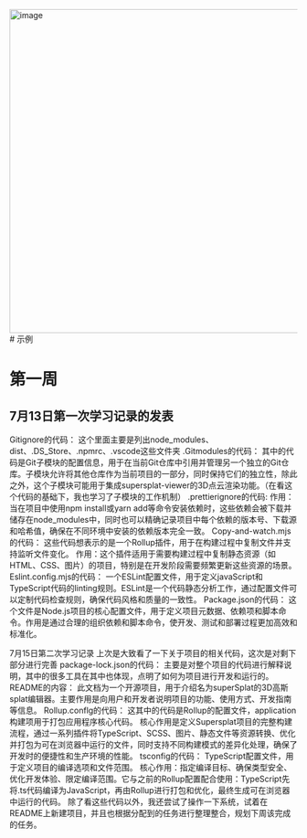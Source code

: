 <img width="1110" height="567" alt="image" src="https://github.com/user-attachments/assets/d943fd06-3acb-43d4-8e74-efef8efe2c3e" /># 示例

# 第一周

## 7月13日第一次学习记录的发表

Gitignore的代码：
这个里面主要是列出node_modules、dist、.DS_Store、.npmrc、.vscode这些文件夹
.Gitmodules的代码：
其中的代码是Git子模块的配置信息，用于在当前Git仓库中引用并管理另一个独立的Git仓库。子模块允许将其他仓库作为当前项目的一部分，同时保持它们的独立性，除此之外，这个子模块可能用于集成supersplat-viewer的3D点云渲染功能。（在看这个代码的基础下，我也学习了子模块的工作机制）
.prettierignore的代码:
作用：当在项目中使用npm install或yarn add等命令安装依赖时，这些依赖会被下载并储存在node_modules中，同时也可以精确记录项目中每个依赖的版本号、下载源和哈希值，确保在不同环境中安装的依赖版本完全一致。
Copy-and-watch.mjs的代码：
这些代码想表示的是一个Rollup插件，用于在构建过程中复制文件并支持监听文件变化。
作用：这个插件适用于需要构建过程中复制静态资源（如HTML、CSS、图片）的项目，特别是在开发阶段需要频繁更新这些资源的场景。
Eslint.config.mjs的代码：
一个ESLint配置文件，用于定义javaScript和TypeScript代码的linting规则。ESLint是一个代码静态分析工作，通过配置文件可以定制代码检查规则，确保代码风格和质量的一致性。
Package.json的代码：
这个文件是Node.js项目的核心配置文件，用于定义项目元数据、依赖项和脚本命令。作用是通过合理的组织依赖和脚本命令，使开发、测试和部署过程更加高效和标准化。

7月15日第二次学习记录
上次是大致看了一下关于项目的相关代码，这次是对剩下部分进行完善
package-lock.json的代码：
主要是对整个项目的代码进行解释说明，其中的很多工具在其中也体现，点明了如何为项目进行开发和运行的。
README的内容：
此文档为一个开源项目，用于介绍名为superSplat的3D高斯splat编辑器。主要作用是向用户和开发者说明项目的功能、使用方式、开发指南等信息。
Rollup.conflg的代码：
这其中的代码是Rollup的配置文件，application构建项用于打包应用程序核心代码。
核心作用是定义Supersplat项目的完整构建流程，通过一系列插件将TypeScript、SCSS、图片、静态文件等资源转换、优化并打包为可在浏览器中运行的文件，同时支持不同构建模式的差异化处理，确保了开发时的便捷性和生产环境的性能。
tsconfig的代码：
TypeScript配置文件，用于定义项目的编译选项和文件范围。
核心作用：指定编译目标、确保类型安全、优化开发体验、限定编译范围。它与之前的Rollup配置配合使用：TypeScript先将.ts代码编译为JavaScript，再由Rollup进行打包和优化，最终生成可在浏览器中运行的代码。
除了看这些代码以外，我还尝试了操作一下系统，试着在README上新建项目，并且也根据分配到的任务进行整理整合，规划下周该完成的任务。


